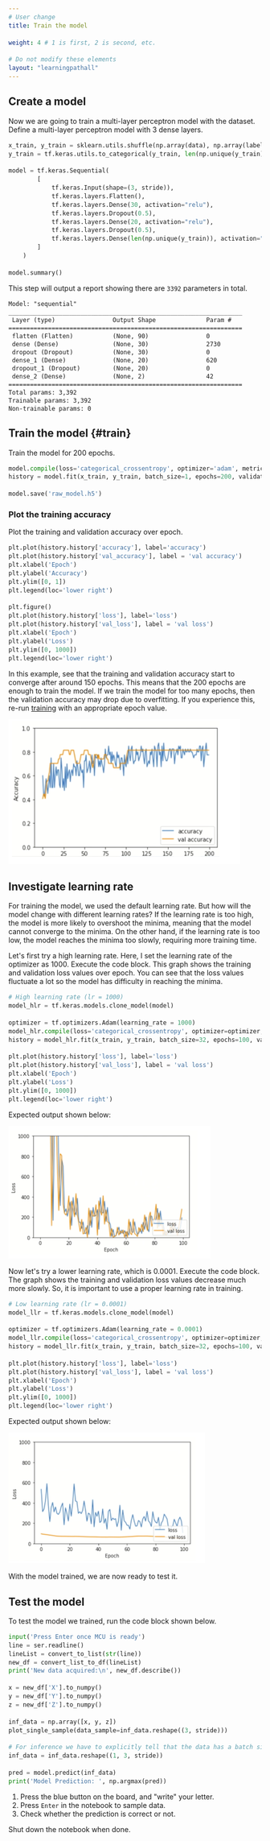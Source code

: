 ```yaml
---
# User change
title: Train the model

weight: 4 # 1 is first, 2 is second, etc.

# Do not modify these elements
layout: "learningpathall"
---
```


## Create a model

Now we are going to train a multi-layer perceptron model with the dataset. Define a multi-layer perceptron model with 3 dense layers.

```python
x_train, y_train = sklearn.utils.shuffle(np.array(data), np.array(labels))
y_train = tf.keras.utils.to_categorical(y_train, len(np.unique(y_train)))

model = tf.keras.Sequential(
        [
            tf.keras.Input(shape=(3, stride)),
            tf.keras.layers.Flatten(),
            tf.keras.layers.Dense(30, activation="relu"),
            tf.keras.layers.Dropout(0.5),
            tf.keras.layers.Dense(20, activation="relu"),
            tf.keras.layers.Dropout(0.5),
            tf.keras.layers.Dense(len(np.unique(y_train)), activation="softmax")
        ]
    )

model.summary()
```
This step will output a report showing there are `3392` parameters in total.
```output
Model: "sequential"
_________________________________________________________________
 Layer (type)                Output Shape              Param #   
=================================================================
 flatten (Flatten)           (None, 90)                0         
 dense (Dense)               (None, 30)                2730      
 dropout (Dropout)           (None, 30)                0         
 dense_1 (Dense)             (None, 20)                620       
 dropout_1 (Dropout)         (None, 20)                0         
 dense_2 (Dense)             (None, 2)                 42        
=================================================================
Total params: 3,392
Trainable params: 3,392
Non-trainable params: 0
```
## Train the model {#train}

Train the model for 200 epochs.
```python
model.compile(loss='categorical_crossentropy', optimizer='adam', metrics=['accuracy'])
history = model.fit(x_train, y_train, batch_size=1, epochs=200, validation_split=0.4)

model.save('raw_model.h5')
```
### Plot the training accuracy

Plot the training and validation accuracy over epoch.
```python
plt.plot(history.history['accuracy'], label='accuracy')
plt.plot(history.history['val_accuracy'], label = 'val accuracy')
plt.xlabel('Epoch')
plt.ylabel('Accuracy')
plt.ylim([0, 1])
plt.legend(loc='lower right')

plt.figure()
plt.plot(history.history['loss'], label='loss')
plt.plot(history.history['val_loss'], label = 'val loss')
plt.xlabel('Epoch')
plt.ylabel('Loss')
plt.ylim([0, 1000])
plt.legend(loc='lower right')
```
In this example, see that the training and validation accuracy start to converge after around 150 epochs. This means that the 200 epochs are enough to train the model. If we train the model for too many epochs, then the validation accuracy may drop due to overfitting. If you experience this, re-run [training](#train) with an appropriate epoch value.

![output2](Images/output2.PNG)

## Investigate learning rate

For training the model,  we used the default learning rate. But how will the model change with different learning rates? If the learning rate is too high, the model is more likely to overshoot the minima, meaning that the model cannot converge to the minima. On the other hand, if the learning rate is too low, the model reaches the minima too slowly, requiring more training time.

Let's first try a high learning rate. Here, I set the learning rate of the optimizer as 1000. Execute the code block. This graph shows the training and validation loss values over epoch. You can see that the loss values fluctuate a lot so the model has difficulty in reaching the minima.

```python
# High learning rate (lr = 1000)
model_hlr = tf.keras.models.clone_model(model)

optimizer = tf.optimizers.Adam(learning_rate = 1000)
model_hlr.compile(loss='categorical_crossentropy', optimizer=optimizer, metrics=['accuracy'])
history = model_hlr.fit(x_train, y_train, batch_size=32, epochs=100, validation_split=0.4)

plt.plot(history.history['loss'], label='loss')
plt.plot(history.history['val_loss'], label = 'val loss')
plt.xlabel('Epoch')
plt.ylabel('Loss')
plt.ylim([0, 1000])
plt.legend(loc='lower right')
```
Expected output shown below:

![output3](Images/output3.PNG)

Now let's try a lower learning rate, which is 0.0001. Execute the code block. The graph shows the training and validation loss values decrease much more slowly. So, it is important to use a proper learning rate in training.

```python
# Low learning rate (lr = 0.0001)
model_llr = tf.keras.models.clone_model(model)

optimizer = tf.optimizers.Adam(learning_rate = 0.0001)
model_llr.compile(loss='categorical_crossentropy', optimizer=optimizer, metrics=['accuracy'])
history = model_llr.fit(x_train, y_train, batch_size=32, epochs=100, validation_split=0.4)

plt.plot(history.history['loss'], label='loss')
plt.plot(history.history['val_loss'], label = 'val loss')
plt.xlabel('Epoch')
plt.ylabel('Loss')
plt.ylim([0, 1000])
plt.legend(loc='lower right')
```

Expected output shown below:

![output4](Images/output4.PNG)

With the model trained, we are now ready to test it.

## Test the model

To test the model we trained, run the code block shown below. 

```python
input('Press Enter once MCU is ready')
line = ser.readline()
lineList = convert_to_list(str(line))
new_df = convert_list_to_df(lineList)
print('New data acquired:\n', new_df.describe())

x = new_df['X'].to_numpy()
y = new_df['Y'].to_numpy()
z = new_df['Z'].to_numpy()

inf_data = np.array([x, y, z])
plot_single_sample(data_sample=inf_data.reshape((3, stride)))

# For inference we have to explicitly tell that the data has a batch size of 1
inf_data = inf_data.reshape((1, 3, stride))

pred = model.predict(inf_data)
print('Model Prediction: ', np.argmax(pred))
```

1. Press the blue button on the board, and "write" your letter.
2. Press `Enter` in the notebook to sample data.
3. Check whether the prediction is correct or not.

Shut down the notebook when done.